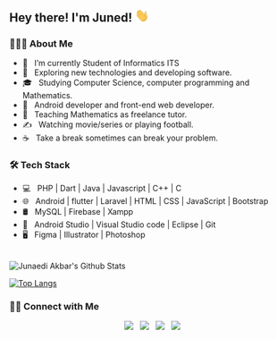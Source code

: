 <h2> Hey there! I'm Juned! <img src="https://raw.githubusercontent.com/junaediakbar/junaediakbar/master/img/Hi.gif" width="25"></h2>
<!-- <img align="right" alt="GIF" src="https://raw.githubusercontent.com/junaediakbar/junaediakbar/master/img/code.gif" width="500"/> -->

<h3> 👨🏻‍💻 About Me </h3>

- 🔭 &nbsp; I’m currently Student of Informatics ITS
- 🤔 &nbsp; Exploring new technologies and developing software.
- 🎓 &nbsp; Studying Computer Science, computer programming and Mathematics.
- 💼 &nbsp; Android developer and front-end web developer.
- 🌱 &nbsp; Teaching Mathematics as freelance tutor.
- ✍️ &nbsp; Watching movie/series or playing football.
- ☕ &nbsp; Take a break sometimes can break your problem.

<h3>🛠 Tech Stack</h3>

- 💻 &nbsp; PHP | Dart | Java | Javascript | C++ | C
- 🌐 &nbsp; Android | flutter | Laravel | HTML | CSS | JavaScript | Bootstrap
- 🛢 &nbsp; MySQL | Firebase | Xampp
- 🔧 &nbsp; Android Studio | Visual Studio code | Eclipse | Git
- 🖥 &nbsp; Figma | Illustrator | Photoshop

<br>

<img align="center" src="https://github-readme-stats.vercel.app/api?username=junaediakbar&include_all_commits=true&count_private=true&show_icons=true&line_height=20&title_color=7A7ADB&icon_color=2234AE&text_color=D3D3D3&bg_color=0,000000,130F40" alt="Junaedi Akbar's Github Stats">

</br>

[![Top Langs](https://github-readme-stats.vercel.app/api/top-langs/?username=junaediakbar&layout=compact&text_color=daf7dc&bg_color=151515)](https://github.com/junaediakbar/github-readme-stats)

<h3> 🤝🏻 Connect with Me </h3>

<p align="center">
&nbsp; <a href="https://twitter.com/begitugabut" target="_blank" rel="noopener noreferrer"><img src="https://img.icons8.com/plasticine/100/000000/twitter.png" width="50" /></a>  
&nbsp; <a href="https://www.instagram.com/juned_akbr/" target="_blank" rel="noopener noreferrer"><img src="https://img.icons8.com/plasticine/100/000000/instagram-new.png" width="50" /></a>  
&nbsp; <a href="https://www.linkedin.com/in/junaediakbar/" target="_blank" rel="noopener noreferrer"><img src="https://img.icons8.com/plasticine/100/000000/linkedin.png" width="50" /></a>
&nbsp; <a href="mailto:juned.akb@gmail.com" target="_blank" rel="noopener noreferrer"><img src="https://img.icons8.com/plasticine/100/000000/gmail.png"  width="50" /></a>
</p>
